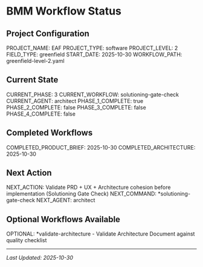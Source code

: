 # BMM Workflow Status

## Project Configuration

PROJECT_NAME: EAF
PROJECT_TYPE: software
PROJECT_LEVEL: 2
FIELD_TYPE: greenfield
START_DATE: 2025-10-30
WORKFLOW_PATH: greenfield-level-2.yaml

## Current State

CURRENT_PHASE: 3
CURRENT_WORKFLOW: solutioning-gate-check
CURRENT_AGENT: architect
PHASE_1_COMPLETE: true
PHASE_2_COMPLETE: false
PHASE_3_COMPLETE: false
PHASE_4_COMPLETE: false

## Completed Workflows

COMPLETED_PRODUCT_BRIEF: 2025-10-30
COMPLETED_ARCHITECTURE: 2025-10-30

## Next Action

NEXT_ACTION: Validate PRD + UX + Architecture cohesion before implementation (Solutioning Gate Check)
NEXT_COMMAND: *solutioning-gate-check
NEXT_AGENT: architect

## Optional Workflows Available

OPTIONAL: *validate-architecture - Validate Architecture Document against quality checklist

---

_Last Updated: 2025-10-30_
